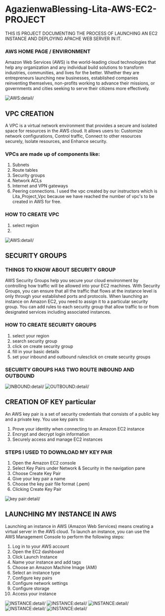 # AgazienwaBlessing-Lita-AWS-EC2-PROJECT
 THIS IS PROJECT DOCUMENTING THE PROCESS OF LAUNCHING AN EC2 INSTANCE AND DEPLOYING APACHE WEB SERVER IN IT.
### AWS HOME PAGE / ENVIRONMENT
Amazon Web Services (AWS) is the world-leading cloud 
technologies that help any organization and any individual build 
solutions to transform industries, communities, and lives for the better.
Whether they are entrepreneurs launching new businesses, established 
companies reinventing themselves, non-profits working to advance their
missions, or governments and cities seeking to serve their citizens more 
effectively.

![AWS:detail/](/aws_homepage.JPG)
## VPC CREATION
A VPC is a virtual network environment that provides a secure and isolated
space for resources in the AWS cloud. It allows users to: Customize network
configurations, Control traffic, Connect to other resources securely, Isolate
resources, and Enhance security.
### VPCs are made up of components like:
1. Subnets
2. Route tables
3. Security groups
4. Network ACLs
5. Internet and VPN gateways
6. Peering connections.
I used the vpc created by our instructors which is Lita_Project_Vpc because we have reached the number
of vpc's to be created in AWS for free.
### HOW TO CREATE VPC
1. select region
2. 

![AWS:detail/](/vpc.JPG)

## SECURITY GROUPS
### THINGS TO KNOW ABOUT SECURITY GROUP
AWS Security Groups help you secure your cloud environment by controlling
how traffic will be allowed into your EC2 machines. With Security Groups,
you can ensure that all the traffic that flows at the instance level is 
only through your established ports and protocols.
When launching an instance on Amazon EC2, you need to assign it to a 
particular security group. You can add rules to each security group that
allow traffic to or from designated services including associated instances.

### HOW TO CREATE SECURITY GROUPS
1. select your region
2. search security group
3. click on create security group
4. fill in your basic details
5. set your inbound and outbound rulesclick on create security groups
### SECURITY GROUPS HAS TWO ROUTE INBOUND AND OUTBOUND

![INBOUND:detail/](/Security_Group.JPG)
![OUTBOUND:detail/](/Security_Group2.JPG)

## CREATION OF KEY particular
An AWS key pair is a set of security credentials that consists of a public
key and a private key. You use key pairs to: 
1. Prove your identity when connecting to an Amazon EC2 instance 
2. Encrypt and decrypt login information 
3. Securely access and manage EC2 instances 
### STEPS I USED TO DOWNLOAD MY KEY PAIR
1. Open the Amazon EC2 console 
2. Select Key Pairs under Network & Security in the navigation pane 
3. Choose Create Key Pair 
4. Give your key pair a name 
5. Choose the key pair file format (.pem)
6. Clicking Create Key Pair 

![key pair:detail/](/key_pair.JPG)

## LAUNCHING MY INSTANCE IN AWS
Launching an instance in AWS (Amazon Web Services) means creating a virtual
server in the AWS cloud. To launch an instance, you can use the AWS Management 
Console to perform the following steps:
1. Log in to your AWS account
2. Open the EC2 dashboard
3. Click Launch Instance
4. Name your instance and add tags
5. Choose an Amazon Machine Image (AMI)
6. Select an instance type
7. Configure key pairs
8. Configure network settings
9. Configure storage
10. Access your instance 

![INSTANCE:detail/](/instance.JPG)
![INSTANCE:detail/](/instance_1.JPG)
![INSTANCE:detail/](/instance_2.JPG)
![INSTANCE:detail/](/instance_3.JPG)
![INSTANCE:detail/](/instance_4.JPG)




